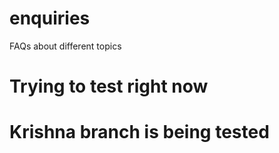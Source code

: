 # enquiries
FAQs about different topics

# Trying to test right now

# Krishna branch is being tested
